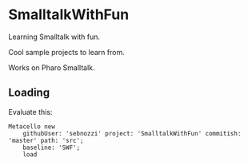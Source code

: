 # SmalltalkWithFun

Learning Smalltalk with fun. 

Cool sample projects to learn from. 

Works on Pharo Smalltalk.

## Loading

Evaluate this:

```smalltalk
Metacello new
	githubUser: 'sebnozzi' project: 'SmalltalkWithFun' commitish: 'master' path: 'src';
	baseline: 'SWF';
	load
```
